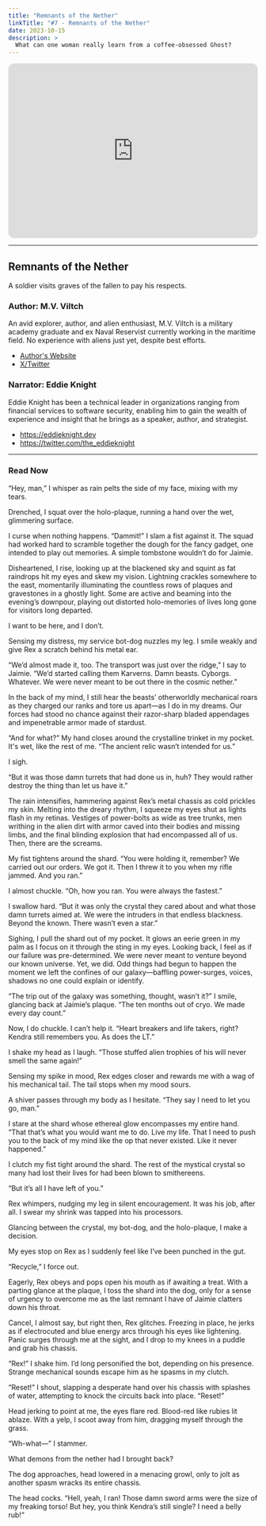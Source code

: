 ```yaml
---
title: "Remnants of the Nether"
linkTitle: "#7 - Remnants of the Nether"
date: 2023-10-15
description: > 
  What can one woman really learn from a coffee-obsessed Ghost?
---
```


<iframe style="border-radius:12px" src="https://open.spotify.com/embed/episode/6L16ZPPvltcWKTek3QqnmL?utm_source=generator" width="100%" height="352" frameBorder="0" allowfullscreen="" allow="autoplay; clipboard-write; encrypted-media; fullscreen; picture-in-picture" loading="lazy"></iframe>

---

## Remnants of the Nether

A soldier visits graves of the fallen to pay his respects.

### Author: M.V. Viltch

An avid explorer, author, and alien enthusiast, M.V. Viltch is a military academy graduate and ex Naval Reservist currently working in the maritime field. No experience with aliens just yet, despite best efforts.

- [Author's Website](//https://mvviltch.com)
- [X/Twitter](//https://twitter.com/mvviltch)

### Narrator: Eddie Knight

Eddie Knight has been a technical leader in organizations ranging from financial services to software security, enabling him to gain the wealth of experience and insight that he brings as a speaker, author, and strategist.

- https://eddieknight.dev
- https://twitter.com/the_eddieknight

----

### Read Now

“Hey, man,” I whisper as rain pelts the side of my face, mixing with my tears.

Drenched, I squat over the holo-plaque, running a hand over the wet, glimmering surface.

I curse when nothing happens. “Dammit!” I slam a fist against it. The squad had worked hard to scramble together the dough for the fancy gadget, one intended to play out memories. A simple tombstone wouldn’t do for Jaimie.

Disheartened, I rise, looking up at the blackened sky and squint as fat raindrops hit my eyes and skew my vision. Lightning crackles somewhere to the east, momentarily illuminating the countless rows of plaques and gravestones in a ghostly light. Some are active and beaming into the evening’s downpour, playing out distorted holo-memories of lives long gone for visitors long departed.

I want to be here, and I don’t.

Sensing my distress, my service bot-dog nuzzles my leg. I smile weakly and give Rex a scratch behind his metal ear.

“We’d almost made it, too. The transport was just over the ridge,” I say to Jaimie. “We’d started calling them Karverns. Damn beasts. Cyborgs. Whatever. We were never meant to be out there in the cosmic nether.”

In the back of my mind, I still hear the beasts’ otherworldly mechanical roars as they charged our ranks and tore us apart—as I do in my dreams. Our forces had stood no chance against their razor-sharp bladed appendages and impenetrable armor made of stardust.

“And for what?” My hand closes around the crystalline trinket in my pocket. It's wet, like the rest of me. “The ancient relic wasn’t intended for us.”

I sigh. 

“But it was those damn turrets that had done us in, huh? They would rather destroy the thing than let us have it.”

The rain intensifies, hammering against Rex’s metal chassis as cold prickles my skin. Melting into the dreary rhythm, I squeeze my eyes shut as lights flash in my retinas. Vestiges of power-bolts as wide as tree trunks, men writhing in the alien dirt with armor caved into their bodies and missing limbs, and the final blinding explosion that had encompassed all of us. Then, there are the screams.

My fist tightens around the shard. “You were holding it, remember? We carried out our orders. We got it. Then I threw it to you when my rifle jammed. And you ran.”

I almost chuckle. “Oh, how you ran. You were always the fastest.”

I swallow hard. “But it was only the crystal they cared about and what those damn turrets aimed at. We were the intruders in that endless blackness. Beyond the known. There wasn’t even a star.”

Sighing, I pull the shard out of my pocket. It glows an eerie green in my palm as I focus on it through the sting in my eyes. Looking back, I feel as if our failure was pre-determined. We were never meant to venture beyond our known universe. Yet, we did. Odd things had begun to happen the moment we left the confines of our galaxy—baffling power-surges, voices, shadows no one could explain or identify. 

“The trip out of the galaxy was something, thought, wasn’t it?” I smile, glancing back at Jaimie’s plaque. “The ten months out of cryo. We made every day count.”

Now, I do chuckle. I can’t help it. “Heart breakers and life takers, right? Kendra still remembers you. As does the LT.”

I shake my head as I laugh. “Those stuffed alien trophies of his will never smell the same again!”

Sensing my spike in mood, Rex edges closer and rewards me with a wag of his mechanical tail. The tail stops when my mood sours.

A shiver passes through my body as I hesitate. “They say I need to let you go, man.”

I stare at the shard whose ethereal glow encompasses my entire hand. “That that’s what you would want me to do. Live my life. That I need to push you to the back of my mind like the op that never existed. Like it never happened.”

I clutch my fist tight around the shard. The rest of the mystical crystal so many had lost their lives for had been blown to smithereens.

“But it’s all I have left of you.”

Rex whimpers, nudging my leg in silent encouragement. It was his job, after all. I swear my shrink was tapped into his processors.

Glancing between the crystal, my bot-dog, and the holo-plaque, I make a decision.

My eyes stop on Rex as I suddenly feel like I’ve been punched in the gut.

“Recycle,” I force out.

Eagerly, Rex obeys and pops open his mouth as if awaiting a treat. With a parting glance at the plaque, I toss the shard into the dog, only for a sense of urgency to overcome me as the last remnant I have of Jaimie clatters down his throat.

Cancel, I almost say, but right then, Rex glitches. Freezing in place, he jerks as if electrocuted and blue energy arcs through his eyes like lightening. Panic surges through me at the sight, and I drop to my knees in a puddle and grab his chassis.

“Rex!” I shake him. I’d long personified the bot, depending on his presence. Strange mechanical sounds escape him as he spasms in my clutch.

“Reset!” I shout, slapping a desperate hand over his chassis with splashes of water, attempting to knock the circuits back into place. “Reset!”

 Head jerking to point at me, the eyes flare red. Blood-red like rubies lit ablaze. With a yelp, I scoot away from him, dragging myself through the grass.

“Wh-what—” I stammer.

What demons from the nether had I brought back? 

The dog approaches, head lowered in a menacing growl, only to jolt as another spasm wracks its entire chassis.

The head cocks. “Hell, yeah, I ran! Those damn sword arms were the size of my freaking torso! But hey, you think Kendra’s still single? I need a belly rub!”

